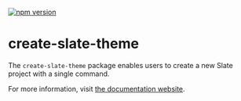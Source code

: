 [![npm version](https://badge.fury.io/js/create-slate-theme.svg)](https://badge.fury.io/js/create-slate-theme)

# create-slate-theme

The `create-slate-theme` package enables users to create a new Slate project with a single command.

For more information, visit [the documentation website](https://shopify.github.io/slate/docs/create-slate-theme).
